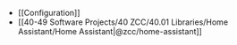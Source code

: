 - [[Configuration]]
- [[40-49 Software Projects/40 ZCC/40.01 Libraries/Home Assistant/Home Assistant|@zcc/home-assistant]]
